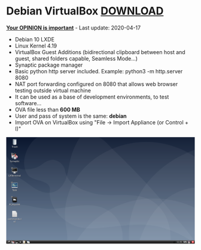# Debian VirtualBox [DOWNLOAD](https://github.com/Virtual-Machines/Debian-VirtualBox/releases/download/latest/Debian.ova)
[**Your OPINION is important**](https://github.com/Virtual-Machines/Debian-VirtualBox/issues/1) - Last update: 2020-04-17

- Debian 10 LXDE
- Linux Kernel 4.19
- VirtualBox Guest Additions (bidirectional clipboard between host and guest, shared folders capable, Seamless Mode...)
- Synaptic package manager
- Basic python http server included. Example: python3 -m http.server 8080
- NAT port forwarding configured on 8080 that allows web browser testing outside virtual machine
- It can be used as a base of development environments, to test software...
- OVA file less than **600 MB**
- User and pass of system is the same: **debian**
- Import OVA on VirtualBox using "File -> Import Appliance (or Control + I)"

![Debian](https://raw.githubusercontent.com/Virtual-Machines/Debian-VirtualBox/master/debian.png)


